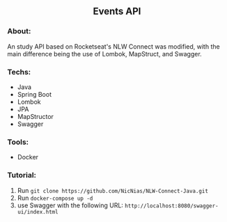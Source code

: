 <article>
  <h1 align='center'>Events API</h1>

  <h3>About:</h3>
  <p>An study API based on Rocketseat's NLW Connect was modified, with the main difference being the use of Lombok, MapStruct, and Swagger.</p>

  <h3>Techs:</h3>
  <ul>
    <li>Java</li>
    <li>Spring Boot</li>
    <li>Lombok</li>
    <li>JPA</li>
    <li>MapStructor</li>
    <li>Swagger</li>
  </ul>

  <h3>Tools:</h3>
  <ul>
    <li>Docker</li>
  </ul>
  
  <h3>Tutorial:</h3>
  <ol>
    <li>
      Run
      <code>git clone https://github.com/NicNias/NLW-Connect-Java.git</code>
    </li>
    <li>
      Run
      <code>docker-compose up -d</code>
    </li>
    <li>
      use Swagger with the following URL: 
      <code>http://localhost:8080/swagger-ui/index.html</code>
    </li>
  </ol>
</article>
